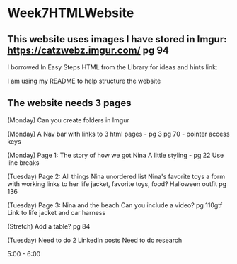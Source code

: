 # Week7HTMLWebsite

## This website uses images I have stored in Imgur: https://catzwebz.imgur.com/  pg 94

I borrowed In Easy Steps HTML from the Library for ideas and hints
    link:

I am using my README to help structure the website

## The website needs 3 pages

(Monday)
Can you create folders in Imgur

(Monday)
A Nav bar with links to 3 html pages - pg 3
    pg 70  - pointer access keys

(Monday)
Page 1: The story of how we got Nina
    A little styling - pg 22
    Use line breaks

(Tuesday)
Page 2: All things Nina 
    unordered list Nina's favorite toys
    a form with working links to her life jacket, favorite toys, food? Halloween outfit pg 136

(Tuesday)
 Page 3: Nina and the beach
    Can you include a video? pg 110gtf
    Link to life jacket and car harness

(Stretch)
Add a table? pg 84


(Tuesday)
    Need to do 2 LinkedIn posts
    Need to do research

 5:00 - 6:00
